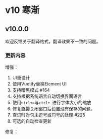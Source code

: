 # v10 寒渐

## v10.0.0
欢迎反馈关于翻译格式，翻译效果不一致的问题。

### 更新内容
增强：

1. UI重设计
2. 使用Vuetify替换Element UI
3. 支持暗黑模式 #164
4. 支持根据系统语言自动切换界面语言
5. 使用`ctrl+=`与`ctrl+-`进行字体大小的缩放
6. 修复直接关闭窗口后设置没有保存的问题。
7. 查词时对句末逗号或句号的处理 #225
8. 可选的自动检查更新

修复：
